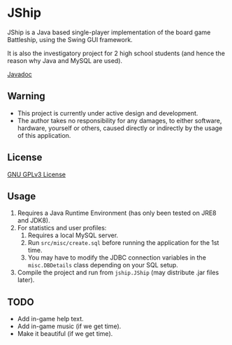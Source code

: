 # JShip

JShip is a Java based single-player implementation of the board game Battleship, using the Swing GUI framework.

It is also the investigatory project for 2 high school students (and hence the reason why Java and MySQL are used).

[Javadoc](https://blackk100.github.io/JShip/)

## Warning
 * This project is currently under active design and development.
 * The author takes no responsibility for any damages, to either software, hardware, yourself or others, caused directly or indirectly by the usage of this application.

## License
[GNU GPLv3 License](http://www.gnu.org/licenses/gpl.html "The GNU General Public License v3.0 - GNU Project - Free Software Foundation")

## Usage
1. Requires a Java Runtime Environment (has only been tested on JRE8 and JDK8).
2. For statistics and user profiles:
	1. Requires a local MySQL server.
	2. Run ```src/misc/create.sql``` before running the application for the 1st time.
	3. You may have to modify the JDBC connection variables in the ```misc.DBDetails``` class depending on your SQL setup.
3. Compile the project and run from ```jship.JShip``` (may distribute .jar files later).

## TODO
* Add in-game help text.
* Add in-game music (if we get time).
* Make it beautiful (if we get time).
